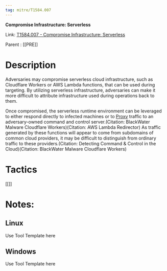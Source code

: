 ```yaml
---
tag: mitre/T1584.007
---
```


**Compromise Infrastructure: Serverless**

Link: [T1584.007 - Compromise Infrastructure: Serverless](https://attack.mitre.org/techniques/T1584/007)

Parent : [[PRE]]


# Description

Adversaries may compromise serverless cloud infrastructure, such as Cloudflare Workers or AWS Lambda functions, that can be used during targeting. By utilizing serverless infrastructure, adversaries can make it more difficult to attribute infrastructure used during operations back to them. 

Once compromised, the serverless runtime environment can be leveraged to either respond directly to infected machines or to [Proxy](https://attack.mitre.org/techniques/T1090) traffic to an adversary-owned command and control server.(Citation: BlackWater Malware Cloudflare Workers)(Citation: AWS Lambda Redirector) As traffic generated by these functions will appear to come from subdomains of common cloud providers, it may be difficult to distinguish from ordinary traffic to these providers.(Citation: Detecting Command & Control in the Cloud)(Citation: BlackWater Malware Cloudflare Workers)

# Tactics


[[]]


# Notes:

## Linux

Use Tool Template here

## Windows

Use Tool Template here